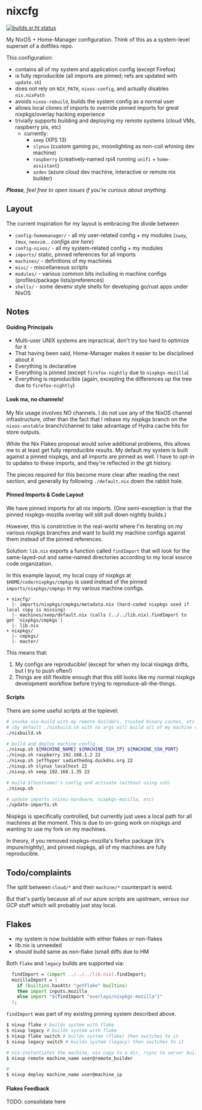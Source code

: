 # nixcfg

[![builds.sr.ht status](https://builds.sr.ht/~colemickens/nixcfg.svg)](https://builds.sr.ht/~colemickens/nixcfg?)

My NixOS + Home-Manager configuration. Think of this as a system-level superset of a dotfiles repo.

This configuration:
 * contains all of my system and application config (except Firefox)
 * is fully reproducible (all imports are pinned; refs are updated with `update.sh`)
 * does not rely on `NIX_PATH`, `nixos-config`, and actually disables `nix.nixPath`
 * avoids `nixos-rebuild`, builds the system config as a normal user
 * allows local clones of imports to override pinned imports for great nixpkgs/overlay hacking experience
 * trivially supports building and deploying my remote systems (cloud VMs, raspberry pis, etc)
   * currently:
     * `xeep` (XPS 13)
     * `slynux` (custom gaming pc, moonlighting as non-coil whining dev machine)
     * `raspberry` (creatively-named rpi4 running `unifi` + `home-assistant`)
     * `azdev` (azure cloud dev machine, interactive or remote nix builder)


_**Please**, feel free to open issues if you're curious about anything._

## Layout

The current inspiration for my layout is embracing the divide between 

- `config-homemanager/` - all my user-related config + my modules (*`sway`, `tmux`, `neovim`... configs are here*)
- `config-nixos/` - all my system-related config + my modules
- `imports/` static, pinned references for all imports
- `machines/` - definitions of my machines
- `misc/` - miscellaneous scripts
- `modules/` - various common bits including in machine configs (profiles/package lists/preferences)
- `shells/` - some devenv style shells for developing go/rust apps under NixOS

## Notes

#### Guiding Principals

* Multi-user UNIX systems are inpractical, don't try too hard to optimize for it
* That having been said, Home-Manager makes it easier to be disciplined about it
* Everything is declarative
* Everything is pinned (except `firefox-nightly` due to `nixpkgs-mozilla`)
* Everything is reproducible (again, excepting the differences up
  the tree due to `firefox-nightly`)

#### Look ma, no channels!

My Nix usage involves NO channels. I do not use any of the NixOS channel infrastructure,
other than the fact that I rebase my nixpkgs branch on the `nixos-unstable` branch/channel
to take advantage of Hydra cache hits for store outputs.

While the Nix Flakes proposal would solve additional problems, this allows me to at least get fully
reproducible results. My default my system is built against a pinned nixpkgs, and all imports are pinned
as well. I have to opt-in to updates to these imports, and they're reflected in the git history.

The pieces required for this become more clear after reading the next section, and generally by
following `./default.nix` down the rabbit hole.

#### Pinned Imports & Code Layout

We have pinned imports for all nix imports. (One semi-exception is that the
pinned nixpkgs-mozilla overlay will still pull down nightly builds.)

However, this is constrictive in the real-world where I'm iterating on my various
nixpkgs branches and want to build my machine configs against them instead of the pinned references.

Solution: `lib.nix` exports a function called `findImport` that will look 
for the same-layed-out and same-named directories according to my local source code organization.

In this example layout, my local copy of nixpkgs at `$HOME/code/nixpkgs/cmpkgs` is used instead of the pinned
`imports/nixpkgs/cmpkgs` in my various machine configs.

```
+ nixcfg/
  |- imports/nixpkgs/cmpkgs/metadata.nix (hard-coded nixpkgs used if local copy is missing)
  |- machines/xeep/default.nix (calls (../../lib.nix).findImport to get `nixpkgs/cmpkgs`)
  |- lib.nix
+ nixpkgs/
  |- cmpkgs/
  |- master/
```

This means that:

1. My configs are reproducible! (except for when my local nixpkgs drifts, but I try to push often!)
2. Things are still flexible enough that this still looks like my normal nixpkgs development workflow
   before trying to reproduce-all-the-things.

#### Scripts

There are some useful scripts at the toplevel:

```bash
# invoke nix-build with my remote builders, trusted binary caches, etc
# (by default ./nixbuild.sh with no args will build all of my machine configs)
./nixbuild.sh

# build and deploy machine config
./nixup.sh ${MACHINE_NAME} ${MACHINE_SSH_IP} ${MACHINE_SSH_PORT}
./nixup.sh raspberry 192.168.1.2 22
./nixup.sh jeffhyper sadiethedog.duckdns.org 22
./nixup.sh slynux localhost 22
./nixup.sh xeep 192.168.1.35 22

# build $(hostname)'s config and activate (without using ssh)
./nixup.sh

# update imports (nixos-hardware, nixpkgs-mozilla, etc)
./update-imports.sh
```

Nixpkgs is specifically controlled, but currently just uses a local path for all machines at the moment. This is due to on-going work on nixpkgs and wanting to use my fork on my machines.

In theory, if you removed nixpkgs-mozilla's firefox package (it's impure/nightly), and pinned nixpkgs, all of my machines are fully reproducible.

## Todo/complaints

The split between `cloud/*` and their `machine/*` counterpart is weird.

But that's partly because all of our azure scripts are upstream, versus our GCP
stuff which will probably just stay local.


## Flakes

- my system is now buildable with either flakes or non-flakes
- lib.nix is unneeded
- should build same as non-flake (small diffs due to HM

Both `flake` and `legacy` builds are supported via:

  ```nix
    findImport = (import ../../../lib.nix).findImport;
    mozillaImport = (
      if (builtins.hasAttr "getFlake" builtins)
      then import inputs.mozilla
      else import "${findImport "overlays/nixpkgs-mozilla"}"
    );
  ```

`findImport` was part of my existing pinning system described above.

```bash
$ nixup flake # builds system with flake
$ nixup legacy # builds system with flake
$ nixup flake switch # builds system (flake) then switches to it
$ nixup legacy switch # builds system (legacy) then switches to it

# nix-instantiates the machine, nix copy to a dir, rsync to server build, cachix
$ nixup remote machine_name user@remote_builder

#
$ nixup deploy machine_name user@machine_ip
```

#### Flakes Feedback

TODO: consolidate here
